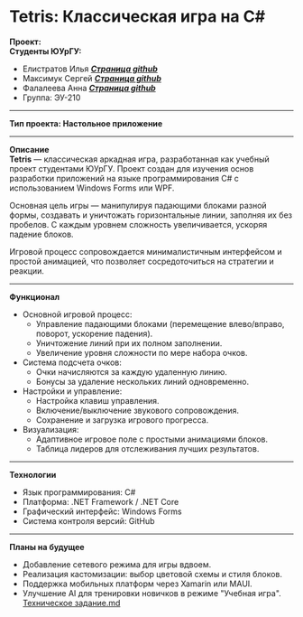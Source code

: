 # Tetris: Классическая игра на C#
**Проект:  
Студенты ЮУрГУ:**
-	Елистратов Илья [***Страница github***](https://github.com/Ilua01)
-	Максимук Сергей [***Страница github***](https://github.com/SergeyKaef)
-	Фалалеева Анна [***Страница github***](https://github.com/Anyutka5)
-	Группа: ЭУ-210
---
**Тип проекта: Настольное приложение**

---
**Описание**  
**Tetris** — классическая аркадная игра, разработанная как учебный проект студентами ЮУрГУ. Проект создан для изучения основ разработки приложений на языке программирования C# с использованием Windows Forms или WPF.  

Основная цель игры — манипулируя падающими блоками разной формы, создавать и уничтожать горизонтальные линии, заполняя их без пробелов. С каждым уровнем сложность увеличивается, ускоряя падение блоков.  

Игровой процесс сопровождается минималистичным интерфейсом и простой анимацией, что позволяет сосредоточиться на стратегии и реакции.  

---
**Функционал**  
- Основной игровой процесс:
	- Управление падающими блоками (перемещение влево/вправо, поворот, ускорение падения).
	- Уничтожение линий при их полном заполнении.
    - Увеличение уровня сложности по мере набора очков.
-	Система подсчета очков:
	- Очки начисляются за каждую удаленную линию.
	- Бонусы за удаление нескольких линий одновременно.
-	Настройки и управление:
	- Настройка клавиш управления.
	- Включение/выключение звукового сопровождения.
	- Сохранение и загрузка игрового прогресса.
-	Визуализация:
	- Адаптивное игровое поле с простыми анимациями блоков.
	- Таблица лидеров для отслеживания лучших результатов.
---
**Технологии**
-	Язык программирования: C#
-	Платформа: .NET Framework / .NET Core
-	Графический интерфейс: Windows Forms 
-	Система контроля версий: GitHub
---
**Планы на будущее**
-	Добавление сетевого режима для игры вдвоем.
-	Реализация кастомизации: выбор цветовой схемы и стиля блоков.
-	Поддержка мобильных платформ через Xamarin или MAUI.
-	Улучшение AI для тренировки новичков в режиме "Учебная игра".
[Техническое задание.md](https://github.com/SergeyKaef/Salkov_Project/blob/8334e732b08a1d58f93bf8a0bd8e33ef455a318a/%D0%A2%D0%B5%D1%85%D0%BD%D0%B8%D1%87%D0%B5%D1%81%D0%BA%D0%BE%D0%B5%20%D0%B7%D0%B0%D0%B4%D0%B0%D0%BD%D0%B8%D0%B5.md)